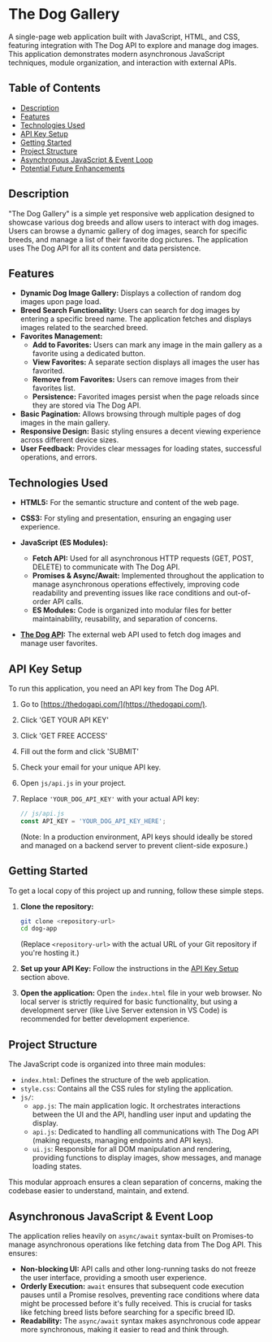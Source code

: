 # The Dog Gallery
A single-page web application built with JavaScript, HTML, and CSS, featuring integration with The Dog API to explore and manage dog images. This application demonstrates modern asynchronous JavaScript techniques, module organization, and interaction with external APIs.

## Table of Contents
* [Description](#description)
* [Features](#features)
* [Technologies Used](#technologies-used)
* [API Key Setup](#api-key-setup)
* [Getting Started](#getting-started)
* [Project Structure](#project-structure)
* [Asynchronous JavaScript & Event Loop](#asynchronous-javascript--event-loop)
* [Potential Future Enhancements](#potential-future-enhancements)

## Description
"The Dog Gallery" is a simple yet responsive web application designed to showcase various dog breeds and allow users to interact with dog images. Users can browse a dynamic gallery of dog images, search for specific breeds, and manage a list of their favorite dog pictures. The application uses The Dog API for all its content and data persistence.

## Features
* **Dynamic Dog Image Gallery:** Displays a collection of random dog images upon page load.
* **Breed Search Functionality:** Users can search for dog images by entering a specific breed name. The application fetches and displays images related to the searched breed.
* **Favorites Management:**
    * **Add to Favorites:** Users can mark any image in the main gallery as a favorite using a dedicated button.
    * **View Favorites:** A separate section displays all images the user has favorited.
    * **Remove from Favorites:** Users can remove images from their favorites list.
    * **Persistence:** Favorited images persist when the page reloads since they are stored via The Dog API.
* **Basic Pagination:** Allows browsing through multiple pages of dog images in the main gallery.
* **Responsive Design:** Basic styling ensures a decent viewing experience across different device sizes.
* **User Feedback:** Provides clear messages for loading states, successful operations, and errors.

## Technologies Used
* **HTML5:** For the semantic structure and content of the web page.
* **CSS3:** For styling and presentation, ensuring an engaging user experience.
* **JavaScript (ES Modules):**
    * **Fetch API:** Used for all asynchronous HTTP requests (GET, POST, DELETE) to communicate with The Dog API.
    * **Promises & Async/Await:** Implemented throughout the application to manage asynchronous operations effectively, improving code readability and preventing issues like race conditions and out-of-order API calls.
    * **ES Modules:** Code is organized into modular files for better maintainability, reusability, and separation of concerns.

* **[The Dog API](https://thedogapi.com):** The external web API used to fetch dog images and manage user favorites.

## API Key Setup
To run this application, you need an API key from The Dog API.

1.  Go to [https://thedogapi.com/](https://thedogapi.com/).
2.  Click 'GET YOUR API KEY'
3.  Click 'GET FREE ACCESS'
4.  Fill out the form and click 'SUBMIT'
2.  Check your email for your unique API key.
3.  Open `js/api.js` in your project.
4.  Replace `'YOUR_DOG_API_KEY'` with your actual API key:

    ```javascript
    // js/api.js
    const API_KEY = 'YOUR_DOG_API_KEY_HERE';
    ```
    (Note: In a production environment, API keys should ideally be stored and managed on a backend server to prevent client-side exposure.)

## Getting Started
To get a local copy of this project up and running, follow these simple steps.

1.  **Clone the repository:**
    ```bash
    git clone <repository-url>
    cd dog-app
    ```
    (Replace `<repository-url>` with the actual URL of your Git repository if you're hosting it.)

2.  **Set up your API Key:**
    Follow the instructions in the [API Key Setup](#api-key-setup) section above.

3.  **Open the application:**
    Open the `index.html` file in your web browser. No local server is strictly required for basic functionality, but using a development server (like Live Server extension in VS Code) is recommended for better development experience.

## Project Structure
The JavaScript code is organized into three main modules:

* `index.html`: Defines the structure of the web application.
* `style.css`: Contains all the CSS rules for styling the application.
* `js/`:
    * `app.js`: The main application logic. It orchestrates interactions between the UI and the API, handling user input and updating the display.
    * `api.js`: Dedicated to handling all communications with The Dog API (making requests, managing endpoints and API keys).
    * `ui.js`: Responsible for all DOM manipulation and rendering, providing functions to display images, show messages, and manage loading states.

This modular approach ensures a clean separation of concerns, making the codebase easier to understand, maintain, and extend.

## Asynchronous JavaScript & Event Loop
The application relies heavily on `async/await` syntax-built on Promises-to manage asynchronous operations like fetching data from The Dog API. This ensures:

* **Non-blocking UI:** API calls and other long-running tasks do not freeze the user interface, providing a smooth user experience.
* **Orderly Execution:** `await` ensures that subsequent code execution pauses until a Promise resolves, preventing race conditions where data might be processed before it's fully received. This is crucial for tasks like fetching breed lists before searching for a specific breed ID.
* **Readability:** The `async/await` syntax makes asynchronous code appear more synchronous, making it easier to read and think through.